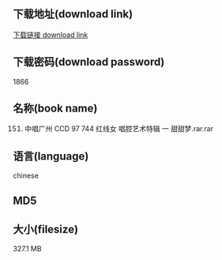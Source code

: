 ## 下载地址(download link)
[下载链接 download link](https://tutu365.netlify.app/?s=151.+%E4%B8%AD%E5%94%B1%E5%B9%BF%E5%B7%9E+CCD+97+744+%E7%BA%A2%E7%BA%BF%E5%A5%B3+%E5%94%B1%E8%85%94%E8%89%BA%E6%9C%AF%E7%89%B9%E8%BE%91+%E4%B8%80+%E7%94%9C%E7%94%9C%E6%A2%A6.rar)

## 下载密码(download password)
1866

## 名称(book name)
151. 中唱广州 CCD 97 744 红线女 唱腔艺术特辑 一 甜甜梦.rar.rar

## 语言(language)
chinese

## MD5


## 大小(filesize)
327.1 MB
